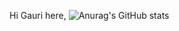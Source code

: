 Hi Gauri here,
![Anurag's GitHub stats](https://github-readme-stats.vercel.app/api?username=gauripatole&theme=dark&show_icons=true)
